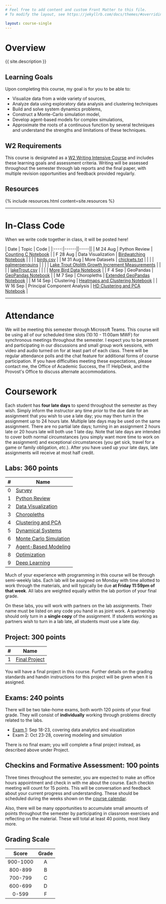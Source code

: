 ```yaml
---
# Feel free to add content and custom Front Matter to this file.
# To modify the layout, see https://jekyllrb.com/docs/themes/#overriding-theme-defaults

layout: course-single
---
```


# <a name="description">Overview</a>

{{ site.description }}

## <a name="goals">Learning Goals</a>

Upon completing this course, my goal is for you to be able to:

* Visualize data from a wide variety of sources,
* Analyze data using exploratory data analysis and clustering techniques
* Build and solve system dynamics problems,
* Construct a Monte-Carlo simulation model,
* Develop agent-based models for complex simulations,
* Approximate the roots of a continuous function by several techniques and understand the strengths and limitations of these techniques.

## W2 Requirements

This course is designated as a <a href="https://www.hendrix.edu/Faculty_Handbook/2020-2021/Academic_Policies_and_Procedures/F_2_c__Writing_Across_the_Curriculum/">W2 Writing Intensive Course</a> and
includes these learning goals and assessment criteria. Writing will be assessed throughout
the semester through lab reports and the final paper, with multiple revision
opportunities and feedback provided regularly.

## <a name="resources">Resources</a>

{% include resources.html content=site.resources %}

<hr>

# <a name="inclasscode">In-Class Code</a>

When we write code together in class, it will be posted here!

| Date | Topic | Code |
|:----:|------||-----||
| M 24 Aug | Python Review | [Counting C Notebook](https://nbviewer.jupyter.org/urls/hendrix-cs.github.io/csci285/assets/code/Counting_Cs.ipynb) |
| F 28 Aug | Data Visualization | [Birdwatching Notebook](https://nbviewer.jupyter.org/urls/hendrix-cs.github.io/csci285/assets/code/Goadrich%20Bird%20Data.ipynb) |
| | | [birds.csv]({{site.baseurl}}/assets/data/goadrich_summer_bird_journal_2020.csv) |
| M 31 Aug | More Datasets | [chickwts.txt]({{site.baseurl}}/assets/data/chickwts.txt) |
| | | [palmerpenquins](https://github.com/allisonhorst/palmerpenguins) |
| | | [Lake Trout Otolith Growth Increment Measurements](https://alaska.usgs.gov/products/data.php?dataid=306) |
| | | [lakeTrout.csv]({{site.baseurl}}/assets/data/lakeTrout.csv)  |
| | | [More Bird Data Notebook](https://nbviewer.jupyter.org/urls/hendrix-cs.github.io/csci285/assets/code/More%20Bird%20Data.ipynb) |
| F 4 Sep | GeoPandas | [GeoPandas Notebook](https://nbviewer.jupyter.org/urls/hendrix-cs.github.io/csci285/assets/code/GeoPandas%20Example.ipynb) |
| M 7 Sep | Choropleths | [Extended GeoPandas Notebook](https://nbviewer.jupyter.org/urls/hendrix-cs.github.io/csci285/assets/code/Geopandas%20and%20Choropleths.ipynb) |
| M 14 Sep | Clustering | [Heatmaps and Clustering Notebook](https://nbviewer.jupyter.org/urls/hendrix-cs.github.io/csci285/assets/code/Heatmaps%20and%20Clustering.ipynb) |
| W 16 Sep | Principal Component Analysis | [HD Clustering and PCA Notebook](https://nbviewer.jupyter.org/urls/hendrix-cs.github.io/csci285/assets/code/Higher-Dimensional%20Clustering%20and%20PCA.ipynb) |

<hr>

# Attendance

We will be meeting this semester through Microsoft Teams.
This course will be using all of our scheduled time slots (10:10 - 11:00am MWF) for synchronous meetings
throughout the semester. I expect you to be present and participating in our discussions
and small group work sessions, with video and audio turned on for at least part of
each class. There will be regular attendance polls and the chat feature for additional
forms of course participation. If you have difficulties meeting these expectations,
please contact me, the Office of Academic Success, the IT HelpDesk, and the Provost's Office
to discuss alternate accommodations.

# Coursework

Each student has **four late days** to spend throughout the semester as they wish.
Simply inform the instructor any time *prior* to the due date for an assignment
that you wish to use a late day; you may then turn in the assignment up to 24
hours late. Multiple late days may be used on the same assignment. There are no
partial late days; turning in an assignment 2 hours late or 20 hours late will
both use 1 late day. Note that late days are intended to cover both normal
circumstances (you simply want more time to work on the assignment) and
exceptional circumstances (you get sick, travel for a game or family
obligation, *etc.*). After you have used up your late days, late assignments
will receive at most half credit.

<!--
| #  | Name |
|:--:|-----|
|0 | [Info Sheet](https://docs.google.com/forms/d/e/1FAIpQLSdtxgmw2tL6IzzK0qq3Fw2h2FTFmGHoTRs8p6wTfTToUn7pZg/viewform?usp=sf_link) |
-->

## <a name="labs">Labs</a>: 360 points

| #  | Name |
|:--:|-----|
|0 | [Survey](https://forms.gle/9MBCMbJe1THhxX3n6) |
|1 | [Python Review]({{site.baseurl}}/labs/python-review.html) |
|2 | [Data Visualization]({{site.baseurl}}/labs/visualization.html) |
|3 | [Choropleths]({{site.baseurl}}/labs/gismashup.html) |
|4 | [Clustering and PCA]({{site.baseurl}}/labs/kmeans-pca.html) |
|5 | [Dynamical Systems]({{site.baseurl}}/labs/dynamical.html) |
|6 | [Monte Carlo Simulation]({{site.baseurl}}/labs/montecarlo.html) |
|7 | [Agent-Based Modeling]({{site.baseurl}}/labs/abm.html) |
|8 | [Optimization]({{site.baseurl}}/labs/optimization.html) |
|9 | [Deep Learning]({{site.baseurl}}/labs/deep-learning.html) |

Much of your experience with programming in this course will be through semi-weekly labs. Each lab will be assigned on Monday with time allotted to work through the materials, and will typically be due **at Friday 11:59pm of that week**. All labs are weighted equally within the lab portion of your final grade.

On these labs, you will work with partners on the lab assignments. Their name must be listed on any code you hand in as joint work. A partnership should only turn in a **single copy** of the assignment. If students working as partners wish to turn in a lab late, all students must use a late day.

## <a name="projects">Project</a>: 300 points

| #  | Name |
|:--:|-----|
|1 | [Final Project]({{site.baseurl}}/projects/project.html)  |

You will have a final project in this course.
Further details on the grading standards and handin instructions for this
project will be given when it is assigned.

## <a name="exams">Exams</a>: 240 points

There will be two take-home exams, both worth 120 points of
your final grade. They will consist of **individually** working through
problems directly related to the labs.

* [Exam 1]({{site.baseurl}}/exams/exam1.html): Sep 18-23, covering data analytics and visualization
* Exam 2: Oct 23-28, covering modeling and simulation

There is no final exam; you will complete a final project instead, as described above under Project.

## <a name="hwqz">Checkins and Formative Assessment</a>: 100 points

Three times throughout the semester, you are expected to
make an office hours appointment and check in with me about the course. Each checkin
meeting will count for 15 points.
This will be conversation and feedback about your current progress and understanding.
These should be scheduled during the weeks shown
on the [course calendar](https://app.teamgantt.com/public/projects/calendar/2020-08-01?ids=2238941&projectIds=2238941&publicKeys=fItPsEP7nOQ4).

Also, there will be many opportunities to accumulate small amounts of points
throughout the semester by participating in classroom exercises and
reflecting on the material. These will total at least 40 points, most likely more.

## <a name="scale">Grading Scale</a>

| Score  | Grade  |
|:------:|:------:|
| 900-1000  | A   |
| 800-899   | B   |
| 700-799   | C   |
| 600-699   | D   |
| 0-599     | F   |
